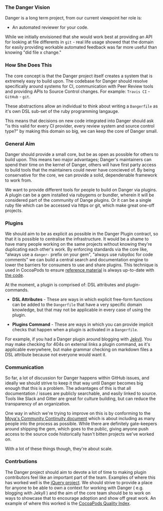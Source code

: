 ### The Danger Vision

Danger is a long term project, from our current viewpoint her role is:

 * An automated reviewer for your code.

While we initially envisioned that she would work best at providing an API for looking at file differents in `git` - real life usage showed that the domain for easily providing workable automated feedback was far more useful than knowing "did file x change."

### How She Does This

The core concept is that the Danger project itself creates a system that is extremely easy to build upon. The codebase for Danger should resolve specifically around systems for CI, communication with Peer Review tools and providing APIs to Source Control changes. For example: `Travis CI` - `GitHub` - `git`.

These abstractions allow an individual to think about writing a `Dangerfile` as it's own DSL sub-set of the ruby programming langauge.

This means that decisions on new code integrated into Danger should ask "is this valid for every CI provider, every review system and source control type?" by making this domain so big, we can keep the core of Danger small.

### General Aim

Danger should provide a small core, but be as open as possible for others to build upon. This means two major advantages; Danger's maintainers can spend their time on the kernel of Danger, others will have first party access to build tools that the maintainers could never have concieved of. By being conservative for the core, we can provide a solid, dependenable framework to work from.

We want to provide different tools for people to build on Danger via plugins. A plugin can be a gem installed via rubygems or bundler, wherein it will be considered part of the community of Dange plugins. Or it can be a single ruby file which can be accessed via https or git, which make great one-off projects.

### Plugins

We should aim to be as explicit as possible in the Danger Plugin contract, so that it is possible to centralise the infrastructure. It would be a shame to have many people working on the same projects without knowing they're duplicating each other's work. By enforcing standards via the core like, "always use a `danger-` prefix on your gem", "always use rubydoc for code comments" we can build a central search and documentation engine to lower the barriers for consumers to use and share plugins. This technique is used in CocoaPods to ensure [reference material](https://github.com/CocoaPods/guides.cocoapods.org/blob/master/lib/doc/generators.rb#L1) is always up-to-date with [the code](https://github.com/CocoaPods/Core/blob/master/lib/cocoapods-core/podfile/dsl.rb).

At the moment, a plugin is comprised of: DSL attributes and plugin-commands.

* **DSL Attributes** - These are ways in which explicit free-form functions can be added to the `Dangerfile` that have a very specific domain knowledge, but that may not be applicable in every case of using the plugin.

* **Plugins Command** - These are ways in which you can provide implicit checks that happen when a plugin is activated in a `Dangerfile`.

For example, if you had a Danger plugin around blogging with [Jekyll](http://jekyllrb.com). You may make checking for 404s on external links a plugin command, as it's applicable everywhere, but make grammar checking on markdown files a DSL attribute because not everyone would want it.

### Communication

So far, a lot of discussion for Danger happens within GitHub issues, and ideally we should strive to keep it that way until Danger becomes big enough that this is a problem. The advantages of this is that all documentation / issues are publicly searchable, and easily linked to source. Tools like Slack and Gitter are great for culture building, but can reduce the transparency of an organization.

One way in which we're trying to improve on this is by conforming to the [Moya's Community Continuity document](https://github.com/Moya/contributors) which is about including as many people into the process as possible. While there are definitely gate-keepers around shipping the gem, which goes to the public, giving anyone push access to the source code historically hasn't bitten projects we've worked on.

With a lot of these things though, they're about scale.

### Contrbutions

The Danger project should aim to devote a lot of time to making plugin contributors feel like an important part of the team. Examples of where this has worked well is the [jQuery project](https://plugins.jquery.com). We should strive to provide a place for anyone to be able to own a context for working with Danger ( e.g. blogging with Jekyll ) and the aim of the core team should be to work on ways to showcase that to encourage adoption and show off great work. An example of where this worked is the [CocoaPods Quality Index](http://blog.cocoapods.org/CocoaPods.org-Two-point-Five/).
